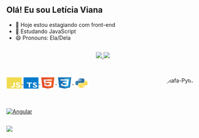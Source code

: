 ## Olá! Eu sou Letícia Viana

- 🔭 Hoje estou estagiando com front-end
- 🌱 Estudando JavaScript 
- 😄 Pronouns: Ela/Dela

##

<div align="center">
  <a href="https://github.com/leticiaviana">
  <img height="180em" src="https://github-readme-stats.vercel.app/api?username=leticiaviana&show_icons=true&theme=dark&include_all_commits=true&count_private=true"/>
  <img height="180em" src="https://github-readme-stats.vercel.app/api/top-langs/?username=leticiaviana&layout=compact&langs_count=7&theme=dark"/>
</div>
  
  ##
  
<div style="display: inline_block;padding-bottom: 20px;"><br>
  <img align="center" alt="Rafa-Js" height="30" width="40" src="https://raw.githubusercontent.com/devicons/devicon/master/icons/javascript/javascript-plain.svg">
  <img align="center" alt="Rafa-Ts" height="30" width="40" src="https://raw.githubusercontent.com/devicons/devicon/master/icons/typescript/typescript-plain.svg">
  <img align="center" alt="Rafa-HTML" height="30" width="40" src="https://raw.githubusercontent.com/devicons/devicon/master/icons/html5/html5-original.svg">
  <img align="center" alt="Rafa-CSS" height="30" width="40" src="https://raw.githubusercontent.com/devicons/devicon/master/icons/css3/css3-original.svg">
  <img align="center" alt="Rafa-Python" height="30" width="40" src="https://raw.githubusercontent.com/devicons/devicon/master/icons/python/python-original.svg">
  <img align="right" alt="Rafa-Python" height="150" style="border-radius: 50px"   src="https://cdn.discordapp.com/attachments/971537642724393030/1044722973753487440/Design_sem_nome.gif">
 </div>
  
  <br>
  
  ![Angular](https://img.shields.io/badge/-Angular-DD0031?style=flat-square&logo=angular)
  
  ##
  
  <div>
    <a href="https://www.linkedin.com/in/let%C3%ADcia-viana-660861212/" target="_blank"><img src="https://img.shields.io/badge/-LinkedIn-%230077B5?style=for-the-badge&logo=linkedin&logoColor=white" target="_blank"></a> 
  </div>
  

  
          
  
